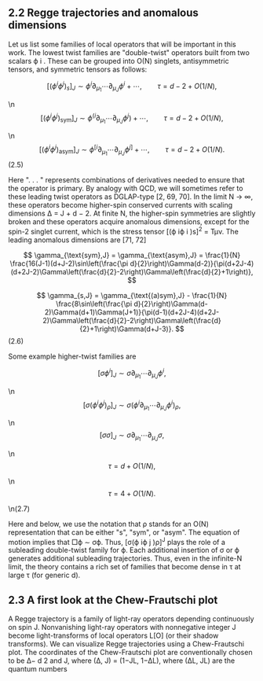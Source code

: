 ## 2.2 Regge trajectories and anomalous dimensions

Let us list some families of local operators that will be important in this work. The lowest twist families are "double-twist" operators built from two scalars ϕ i . These can be grouped into O(N) singlets, antisymmetric tensors, and symmetric tensors as follows:

$$
[(\phi^i \phi^j)_s]_J \sim \phi^i \partial_{\mu_1} \cdots \partial_{\mu_J} \phi^i + \cdots, \qquad \tau = d - 2 + O(1/N),
$$
  
\n
$$
[(\phi^i \phi^j)_{\text{sym}}]_J \sim \phi^{(i} \partial_{\mu_1} \cdots \partial_{\mu_J} \phi^j) + \cdots, \qquad \tau = d - 2 + O(1/N),
$$
  
\n
$$
[(\phi^i \phi^j)_{\text{asym}}]_J \sim \phi^{[i} \partial_{\mu_1} \cdots \partial_{\mu_J} \phi^{j]} + \cdots, \qquad \tau = d - 2 + O(1/N).
$$
 (2.5)

Here ". . . " represents combinations of derivatives needed to ensure that the operator is primary. By analogy with QCD, we will sometimes refer to these leading twist operators as DGLAP-type [2, 69, 70]. In the limit N → ∞, these operators become higher-spin conserved currents with scaling dimensions ∆ = J + d − 2. At finite N, the higher-spin symmetries are slightly broken and these operators acquire anomalous dimensions, except for the spin-2 singlet current, which is the stress tensor [(ϕ iϕ i )s]<sup>2</sup> = Tµν. The leading anomalous dimensions are [71, 72]

$$
\gamma_{\text{sym},J} = \gamma_{\text{asym},J} = \frac{1}{N} \frac{16(J-1)(d+J-2)\sin\left(\frac{\pi d}{2}\right)\Gamma(d-2)}{\pi(d+2J-4)(d+2J-2)\Gamma\left(\frac{d}{2}-2\right)\Gamma\left(\frac{d}{2}+1\right)},
$$
  

$$
\gamma_{s,J} = \gamma_{\text{(a)sym},J} - \frac{1}{N} \frac{8\sin\left(\frac{\pi d}{2}\right)\Gamma(d-2)\Gamma(d+1)\Gamma(J+1)}{\pi(d-1)(d+2J-4)(d+2J-2)\Gamma\left(\frac{d}{2}-2\right)\Gamma\left(\frac{d}{2}+1\right)\Gamma(d+J-3)}.
$$
(2.6)

Some example higher-twist families are

$$
[\sigma\phi^{i}]_{J} \sim \sigma \partial_{\mu_{1}} \cdots \partial_{\mu_{J}} \phi^{i},
$$
  
\n
$$
[\sigma(\phi^{i}\phi^{j})_{\rho}]_{J} \sim \sigma(\phi^{i}\partial_{\mu_{1}} \cdots \partial_{\mu_{J}} \phi^{i})_{\rho},
$$
  
\n
$$
[\sigma\sigma]_{J} \sim \sigma \partial_{\mu_{1}} \cdots \partial_{\mu_{J}} \sigma,
$$
  
\n
$$
\tau = d + O(1/N),
$$
  
\n
$$
\tau = 4 + O(1/N).
$$
  
\n(2.7)

Here and below, we use the notation that ρ stands for an O(N) representation that can be either "s", "sym", or "asym". The equation of motion implies that □ϕ ∼ σϕ. Thus, [σ(ϕ iϕ j )ρ]<sup>J</sup> plays the role of a subleading double-twist family for ϕ. Each additional insertion of σ or ϕ generates additional subleading trajectories. Thus, even in the infinite-N limit, the theory contains a rich set of families that become dense in τ at large τ (for generic d).

## 2.3 A first look at the Chew-Frautschi plot

A Regge trajectory is a family of light-ray operators depending continuously on spin J. Nonvanishing light-ray operators with nonnegative integer J become light-transforms of local operators L[O] (or their shadow transforms). We can visualize Regge trajectories using a Chew-Frautschi plot. The coordinates of the Chew-Frautschi plot are conventionally chosen to be ∆− d 2 and J, where (∆, J) = (1−JL, 1−∆L), where (∆L, JL) are the quantum numbers
